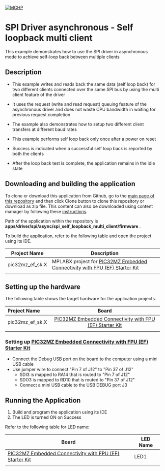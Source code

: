 [![MCHP](https://www.microchip.com/ResourcePackages/Microchip/assets/dist/images/logo.png)](https://www.microchip.com)

# SPI Driver asynchronous - Self loopback multi client

This example demonstrates how to use the SPI driver in asynchronous mode to achieve self-loop back between multiple clients

## Description

- This example writes and reads back the same data (self loop back) for two different clients connected over the same SPI bus by using the multi client feature of the driver

- It uses the request (write and read request) queuing feature of the asynchronous driver and does not waste CPU bandwidth in waiting for previous request completion

- The example also demonstrates how to setup two different client transfers at different baud rates

- This example performs self loop back only once after a power on reset
- Success is indicated when a successful self loop back is reported by both the clients
- After the loop back test is complete, the application remains in the idle state

## Downloading and building the application

To clone or download this application from Github, go to the [main page of this repository](https://github.com/Microchip-MPLAB-Harmony/core_apps_pic32mz_ef) and then click Clone button to clone this repository or download as zip file.
This content can also be downloaded using content manager by following these [instructions](https://github.com/Microchip-MPLAB-Harmony/contentmanager/wiki).

Path of the application within the repository is **apps/driver/spi/async/spi_self_loopback_multi_client/firmware** .

To build the application, refer to the following table and open the project using its IDE.

| Project Name      | Description                                    |
| ----------------- | ---------------------------------------------- |
| pic32mz_ef_sk.X | MPLABX project for [PIC32MZ Embedded Connectivity with FPU (EF) Starter Kit](https://www.microchip.com/DevelopmentTools/ProductDetails/dm320007) |
|||

## Setting up the hardware

The following table shows the target hardware for the application projects.

| Project Name| Board|
|:---------|:---------:|
| pic32mz_ef_sk.X | [PIC32MZ Embedded Connectivity with FPU (EF) Starter Kit](https://www.microchip.com/DevelopmentTools/ProductDetails/dm320007) |
|||

### Setting up [PIC32MZ Embedded Connectivity with FPU (EF) Starter Kit](https://www.microchip.com/DevelopmentTools/ProductDetails/dm320007)

- Connect the Debug USB port on the board to the computer using a mini USB cable
- Use jumper wire to connect "Pin 7 of J12" to "Pin 37 of J12"
    - SDI3 is mapped to RA14 that is routed to "Pin 7 of J12"
    - SDO3 is mapped to RD10 that is routed to "Pin 37 of J12"
    - Connect a mini USB cable to the USB DEBUG port J3

## Running the Application

1. Build and program the application using its IDE
2. The LED is turned ON on Success

Refer to the following table for LED name:

| Board | LED Name |
| ----- | -------- |
|  [PIC32MZ Embedded Connectivity with FPU (EF) Starter Kit](https://www.microchip.com/DevelopmentTools/ProductDetails/dm320007) | LED1 |
|||
